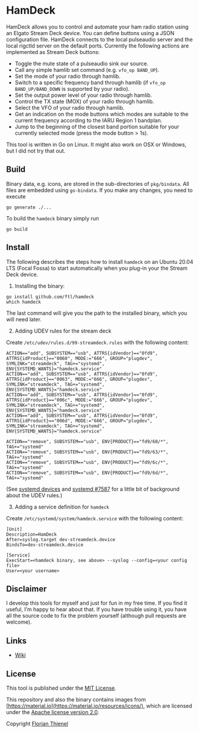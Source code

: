 # HamDeck

HamDeck allows you to control and automate your ham radio station using an Elgato Stream Deck device. You can define buttons using a JSON configuration file. HamDeck connects to the local pulseaudio server and the local rigctld server on the default ports. Currently the following actions are implemented as Stream Deck buttons:

* Toggle the mute state of a pulseaudio sink our source.
* Call any simple hamlib set command (e.g. `vfo_op BAND_UP`).
* Set the mode of your radio through hamlib.
* Switch to a specific frequency band through hamlib (if `vfo_op BAND_UP/BAND_DOWN` is supported by your radio).
* Set the output power level of your radio through hamlib.
* Control the TX state (MOX) of your radio through hamlib.
* Select the VFO of your radio through hamlib.
* Get an indication on the mode buttons which modes are suitable to the current frequency according to the IARU Region 1 bandplan.
* Jump to the beginning of the closest band portion suitable for your currently selected mode (press the mode button > 1s).

This tool is written in Go on Linux. It might also work on OSX or Windows, but I did not try that out.

## Build

Binary data, e.g. icons, are stored in the sub-directories of `pkg/bindata`. All files are embedded using `go-bindata`. If you make any changes, you need to execute

```
go generate ./...
```

To build the `hamdeck` binary simply run

```
go build
```

## Install

The following describes the steps how to install `hamdeck` on an Ubuntu 20.04 LTS (Focal Fossa) to start automatically when you plug-in your the Stream Deck device.

1. Installing the binary:

```
go install github.com/ftl/hamdeck
which hamdeck
```

The last command will give you the path to the installed binary, which you will need later.

2. Adding UDEV rules for the stream deck

Create `/etc/udev/rules.d/99-streamdeck.rules` with the following content:

```
ACTION=="add", SUBSYSTEM=="usb", ATTRS{idVendor}=="0fd9", ATTRS{idProduct}=="0060", MODE:="666", GROUP="plugdev", SYMLINK="streamdeck", TAG+="systemd", ENV{SYSTEMD_WANTS}="hamdeck.service"
ACTION=="add", SUBSYSTEM=="usb", ATTRS{idVendor}=="0fd9", ATTRS{idProduct}=="0063", MODE:="666", GROUP="plugdev", SYMLINK="streamdeck", TAG+="systemd", ENV{SYSTEMD_WANTS}="hamdeck.service"
ACTION=="add", SUBSYSTEM=="usb", ATTRS{idVendor}=="0fd9", ATTRS{idProduct}=="006c", MODE:="666", GROUP="plugdev", SYMLINK="streamdeck", TAG+="systemd", ENV{SYSTEMD_WANTS}="hamdeck.service"
ACTION=="add", SUBSYSTEM=="usb", ATTRS{idVendor}=="0fd9", ATTRS{idProduct}=="006d", MODE:="666", GROUP="plugdev", SYMLINK="streamdeck", TAG+="systemd", ENV{SYSTEMD_WANTS}="hamdeck.service"

ACTION=="remove", SUBSYSTEM=="usb", ENV{PRODUCT}=="fd9/60/*", TAG+="systemd"
ACTION=="remove", SUBSYSTEM=="usb", ENV{PRODUCT}=="fd9/63/*", TAG+="systemd"
ACTION=="remove", SUBSYSTEM=="usb", ENV{PRODUCT}=="fd9/6c/*", TAG+="systemd"
ACTION=="remove", SUBSYSTEM=="usb", ENV{PRODUCT}=="fd9/6d/*", TAG+="systemd"
```

(See [systemd devices](https://www.freedesktop.org/software/systemd/man/systemd.device.html) and [systemd #7587](https://github.com/systemd/systemd/issues/7587) for a little bit of background about the UDEV rules.)

3. Adding a service definition for `hamdeck`

Create `/etc/systemd/system/hamdeck.service` with the following content:

```
[Unit]
Description=HamDeck
After=syslog.target dev-streamdeck.device
BindsTo=dev-streamdeck.device

[Service]
ExecStart=<hamdeck binary, see above> --syslog --config=<your config file>
User=<your username>
```

## Disclaimer

I develop this tools for myself and just for fun in my free time. If you find it useful, I'm happy to hear about that. If you have trouble using it, you have all the source code to fix the problem yourself (although pull requests are welcome).

## Links

* [Wiki](https://github.com/ftl/hamdeck/wiki)

## License

This tool is published under the [MIT License](https://www.tldrlegal.com/l/mit).

This repository and also the binary contains images from [https://material.io](https://material.io/resources/icons/), which are licensed under the [Apache license version 2.0](https://www.apache.org/licenses/LICENSE-2.0.html).

Copyright [Florian Thienel](http://thecodingflow.com/)
